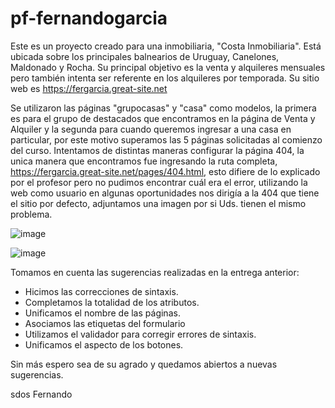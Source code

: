 # pf-fernandogarcia
Este es un proyecto creado para una inmobiliaria, "Costa Inmobiliaria". Está ubicada sobre los principales balnearios de Uruguay, Canelones, Maldonado y Rocha.
Su principal objetivo es la venta y alquileres mensuales pero también intenta ser referente en los alquileres por temporada. Su sitio web es https://fergarcia.great-site.net

Se utilizaron las páginas "grupocasas" y "casa" como modelos, la primera es para el grupo de destacados que encontramos en la página de Venta y Alquiler y la segunda para cuando queremos ingresar a una casa en particular, por este motivo superamos las 5 páginas solicitadas al comienzo del curso.
Intentamos de distintas maneras configurar la página 404, la unica manera que encontramos fue ingresando la ruta completa,	https://fergarcia.great-site.net/pages/404.html, esto difiere de lo explicado por el profesor pero no pudimos encontrar cuál era el error, utilizando la web como usuario en algunas oportunidades nos dirigía a la 404 que tiene el sitio por defecto, adjuntamos una imagen por si Uds. tienen el mismo problema.

![image](https://github.com/user-attachments/assets/1e0f6818-a4bf-432e-822e-ce8eb5b6ffde)

![image](https://github.com/user-attachments/assets/ffc795c6-df22-47e9-9bdc-37737ebb3d23)


Tomamos en cuenta las sugerencias realizadas en la entrega anterior: 

- Hicimos las correcciones de sintaxis. 
- Completamos la totalidad de los atributos.
- Unificamos el nombre de las páginas.
- Asociamos las etiquetas del formulario
- Utilizamos el validador para corregir errores de sintaxis.
- Unificamos el aspecto de los botones.

Sin más espero sea de su agrado y quedamos abiertos a nuevas sugerencias.

sdos
Fernando


